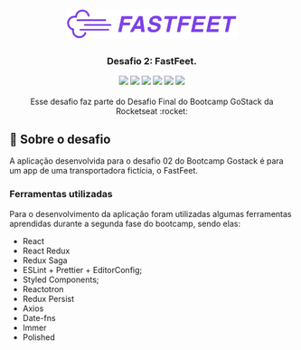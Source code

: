 <h1 align="center">
  <img alt="Fastfeet" title="Fastfeet" src=".github/logo.png" width="300px" />
</h1>

<h3 align="center">
  Desafio 2: FastFeet.

![](https://img.shields.io/github/package-json/v/morpa/FastFeet-Web.svg)
![](https://img.shields.io/github/last-commit/morpa/FastFeet-Web.svg?color=red)
![](https://img.shields.io/github/languages/top/morpa/FastFeet-Web.svg?color=yellow)
![](https://img.shields.io/github/languages/count/morpa/FastFeet-Web.svg?color=lightgrey)
![](https://img.shields.io/github/languages/code-size/morpa/FastFeet-Web.svg)
![](https://img.shields.io/github/repo-size/morpa/FastFeet-Web.svg?color=blueviolet)

</h3>

<p align="center">Esse desafio faz parte do Desafio Final do Bootcamp GoStack da Rocketseat :rocket: </p>

## :rocket: Sobre o desafio

A aplicação desenvolvida para o desafio 02 do Bootcamp Gostack é para um app de uma transportadora fictícia, o FastFeet.

### **Ferramentas utilizadas**

Para o desenvolvimento da aplicação foram utilizadas algumas ferramentas aprendidas durante a segunda fase do bootcamp, sendo elas:

- React
- React Redux
- Redux Saga
- ESLint + Prettier + EditorConfig;
- Styled Components;
- Reactotron
- Redux Persist
- Axios
- Date-fns
- Immer
- Polished
